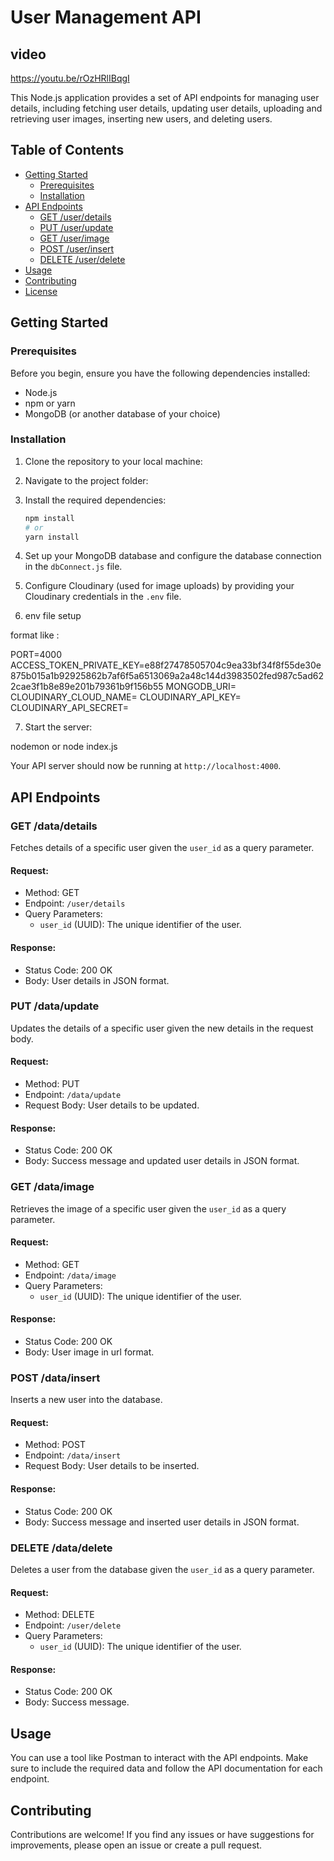 
# User Management API

## video 
 https://youtu.be/rOzHRlIBqgI

This Node.js application provides a set of API endpoints for managing user details, including fetching user details, updating user details, uploading and retrieving user images, inserting new users, and deleting users.

## Table of Contents

- [Getting Started](#getting-started)
  - [Prerequisites](#prerequisites)
  - [Installation](#installation)
- [API Endpoints](#api-endpoints)
  - [GET /user/details](#get-userdetails)
  - [PUT /user/update](#put-userupdate)
  - [GET /user/image](#get-userimage)
  - [POST /user/insert](#post-userinsert)
  - [DELETE /user/delete](#delete-userdelete)
- [Usage](#usage)
- [Contributing](#contributing)
- [License](#license)

## Getting Started

### Prerequisites

Before you begin, ensure you have the following dependencies installed:

- Node.js
- npm or yarn
- MongoDB (or another database of your choice)

### Installation

1. Clone the repository to your local machine:

   

2. Navigate to the project folder:

3. Install the required dependencies:

   ```bash
   npm install
   # or
   yarn install
   ```

4. Set up your MongoDB database and configure the database connection in the `dbConnect.js` file.

5. Configure Cloudinary (used for image uploads) by providing your Cloudinary credentials in the `.env` file.

6. env file setup

format like :

PORT=4000
ACCESS_TOKEN_PRIVATE_KEY=e88f27478505704c9ea33bf34f8f55de30e875b015a1b92925862b7af6f5a6513069a2a48c144d3983502fed987c5ad622cae3f1b8e89e201b79361b9f156b55
MONGODB_URI=
CLOUDINARY_CLOUD_NAME=
CLOUDINARY_API_KEY=
CLOUDINARY_API_SECRET=

7. Start the server:

nodemon or node index.js

Your API server should now be running at `http://localhost:4000`.

## API Endpoints

### GET /data/details

Fetches details of a specific user given the `user_id` as a query parameter.

#### Request:

- Method: GET
- Endpoint: `/user/details`
- Query Parameters:
  - `user_id` (UUID): The unique identifier of the user.

#### Response:

- Status Code: 200 OK
- Body: User details in JSON format.

### PUT /data/update

Updates the details of a specific user given the new details in the request body.

#### Request:

- Method: PUT
- Endpoint: `/data/update`
- Request Body: User details to be updated.

#### Response:

- Status Code: 200 OK
- Body: Success message and updated user details in JSON format.

### GET /data/image

Retrieves the image of a specific user given the `user_id` as a query parameter.

#### Request:

- Method: GET
- Endpoint: `/data/image`
- Query Parameters:
  - `user_id` (UUID): The unique identifier of the user.

#### Response:

- Status Code: 200 OK
- Body: User image in url format.

### POST /data/insert

Inserts a new user into the database.

#### Request:

- Method: POST
- Endpoint: `/data/insert`
- Request Body: User details to be inserted.

#### Response:

- Status Code: 200 OK
- Body: Success message and inserted user details in JSON format.

### DELETE /data/delete

Deletes a user from the database given the `user_id` as a query parameter.

#### Request:

- Method: DELETE
- Endpoint: `/user/delete`
- Query Parameters:
  - `user_id` (UUID): The unique identifier of the user.

#### Response:

- Status Code: 200 OK
- Body: Success message.

## Usage

You can use a tool like Postman to interact with the API endpoints. Make sure to include the required data and follow the API documentation for each endpoint.

## Contributing

Contributions are welcome! If you find any issues or have suggestions for improvements, please open an issue or create a pull request.

